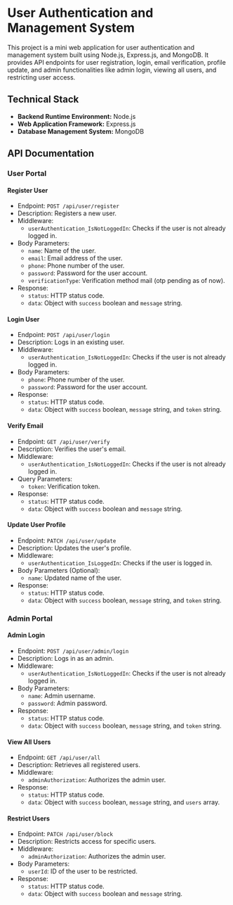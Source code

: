 # User Authentication and Management System

This project is a mini web application for user authentication and management system built using Node.js, Express.js, and MongoDB. It provides API endpoints for user registration, login, email verification, profile update, and admin functionalities like admin login, viewing all users, and restricting user access.


## Technical Stack

- **Backend Runtime Environment:** Node.js
- **Web Application Framework:** Express.js
- **Database Management System:** MongoDB

## API Documentation

### User Portal

#### Register User
- Endpoint: `POST /api/user/register`
- Description: Registers a new user.
- Middleware:
  - `userAuthentication_IsNotLoggedIn`: Checks if the user is not already logged in.
- Body Parameters:
  - `name`: Name of the user.
  - `email`: Email address of the user.
  - `phone`: Phone number of the user.
  - `password`: Password for the user account.
  - `verificationType`: Verification method mail (otp pending as of now).
- Response:
  - `status`: HTTP status code.
  - `data`: Object with `success` boolean and `message` string.

#### Login User
- Endpoint: `POST /api/user/login`
- Description: Logs in an existing user.
- Middleware:
  - `userAuthentication_IsNotLoggedIn`: Checks if the user is not already logged in.
- Body Parameters:
  - `phone`: Phone number of the user.
  - `password`: Password for the user account.
- Response:
  - `status`: HTTP status code.
  - `data`: Object with `success` boolean, `message` string, and `token` string.

#### Verify Email
- Endpoint: `GET /api/user/verify`
- Description: Verifies the user's email.
- Middleware:
  - `userAuthentication_IsNotLoggedIn`: Checks if the user is not already logged in.
- Query Parameters:
  - `token`: Verification token.
- Response:
  - `status`: HTTP status code.
  - `data`: Object with `success` boolean and `message` string.

#### Update User Profile
- Endpoint: `PATCH /api/user/update`
- Description: Updates the user's profile.
- Middleware:
  - `userAuthentication_IsLoggedIn`: Checks if the user is logged in.
- Body Parameters (Optional):
  - `name`: Updated name of the user.
- Response:
  - `status`: HTTP status code.
  - `data`: Object with `success` boolean, `message` string, and `token` string.

### Admin Portal

#### Admin Login
- Endpoint: `POST /api/user/admin/login`
- Description: Logs in as an admin.
- Middleware:
  - `userAuthentication_IsNotLoggedIn`: Checks if the user is not already logged in.
- Body Parameters:
  - `name`: Admin username.
  - `password`: Admin password.
- Response:
  - `status`: HTTP status code.
  - `data`: Object with `success` boolean, `message` string, and `token` string.

#### View All Users
- Endpoint: `GET /api/user/all`
- Description: Retrieves all registered users.
- Middleware:
  - `adminAuthorization`: Authorizes the admin user.
- Response:
  - `status`: HTTP status code.
  - `data`: Object with `success` boolean, `message` string, and `users` array.

#### Restrict Users
- Endpoint: `PATCH /api/user/block`
- Description: Restricts access for specific users.
- Middleware:
  - `adminAuthorization`: Authorizes the admin user.
- Body Parameters:
  - `userId`: ID of the user to be restricted.
- Response:
  - `status`: HTTP status code.
  - `data`: Object with `success` boolean and `message` string.

